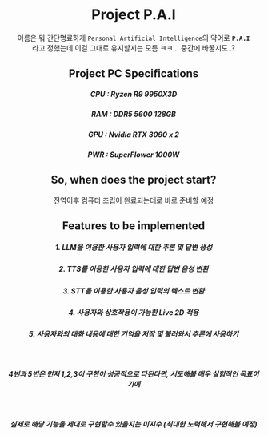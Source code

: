 <div align="center">


Project P.A.I
======

이름은 뭐 간단명료하게 `Personal Artificial Intelligence`의 약어로 **`P.A.I`**
<br>
라고 정했는데 이걸 그대로 유지할지는 모름 ㅋㅋ... 중간에 바꿀지도..?
<br>

Project PC Specifications
-
<h5> CPU : Ryzen R9 9950X3D</h5>
<h5> RAM : DDR5 5600 128GB</h5>
<h5> GPU : Nvidia RTX 3090 x 2</h5>
<h5> PWR : SuperFlower 1000W</h5>

So, when does the project start?
-
전역이후 컴퓨터 조립이 완료되는데로 바로 준비할 예정

Features to be implemented
-
<h5>1. LLM을 이용한 사용자 입력에 대한 추론 및 답변 생성</h5>
<h5>2. TTS를 이용한 사용자 입력에 대한 답변 음성 변환</h5>
<h5>3. STT을 이용한 사용자 음성 입력의 텍스트 변환</h5>
<h5>4. 사용자와 상호작용이 가능한 Live 2D 적용</h5>
<h5>5. 사용자와의 대화 내용에 대한 기억을 저장 및 불러와서 추론에 사용하기</h5>
<br>
<h5>4번과 5번은 먼저 1,2,3이 구현이 성공적으로 다된다면, 시도해볼 매우 실험적인 목표이기에</h5>
<br>
<h5>실제로 해당 기능을 제대로 구현할수 있을지는 미지수 (최대한 노력해서 구현해볼 예정)</h5>
